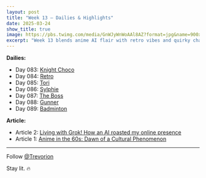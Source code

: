 ```yaml
---
layout: post
title: "Week 13 – Dailies & Highlights"
date: 2025-03-24
show_title: true
image: https://pbs.twimg.com/media/GnWJyWnWoAAl8AZ?format=jpg&name=900x900
excerpt: "Week 13 blends anime AI flair with retro vibes and quirky characters like Knight Choco and Sylphie. Plus, two bonus articles: Grok's roast and a dive into 60s anime history. Follow @Trevorion for the ride. 🔥"
---
```


**Dailies:**
- Day 083: [Knight Choco](https://x.com/Trevorion/status/1904097854123045083)
- Day 084: [Retro](https://x.com/Trevorion/status/1904549282058744144)
- Day 085: [Tori](https://x.com/Trevorion/status/1904826815052415023)
- Day 086: [Sylphie](https://x.com/Trevorion/status/1905194752057958432)
- Day 087: [The Boss](https://x.com/Trevorion/status/1905599705821671609)
- Day 088: [Gunner](https://x.com/Trevorion/status/1905941122330804340)
- Day 089: [Badminton](https://x.com/Trevorion/status/1906377642552803656)

**Article:**  
- Article 2: [Living with Grok! How an AI roasted my online presence](https://x.com/Trevorion/status/1907214486009683990)
- Article 1: [Anime in the 60s:  Dawn of a Cultural Phenomenon](https://x.com/Trevorion/status/1905913520631300310)

---
Follow [@Trevorion](https://x.com/Trevorion)

Stay lit. 🔥
